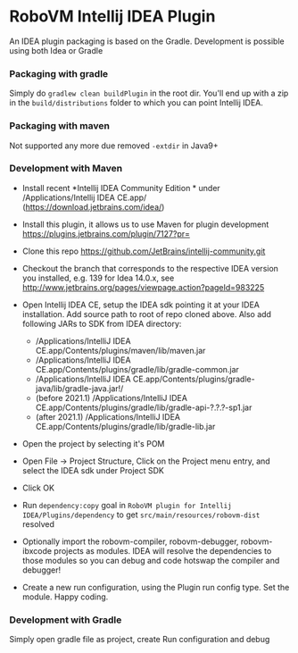 RoboVM Intellij IDEA Plugin
===========================
An IDEA plugin packaging is based on the Gradle. Development is possible using both Idea or Gradle 

### Packaging with gradle 
Simply do `gradlew clean buildPlugin` in the root dir. You'll end up with a zip in the `build/distributions` folder to which you can point Intellij IDEA.

### Packaging with maven 
Not supported any more due removed `-extdir` in Java9+ 

### Development with Maven 
* Install recent *Intellij IDEA Community Edition * under /Applications/Intellij IDEA CE.app/ (https://download.jetbrains.com/idea/)
* Install this plugin, it allows us to use Maven for plugin development https://plugins.jetbrains.com/plugin/7127?pr=
* Clone this repo https://github.com/JetBrains/intellij-community.git
* Checkout the branch that corresponds to the respective IDEA version you installed, e.g. 139 for Idea 14.0.x, see http://www.jetbrains.org/pages/viewpage.action?pageId=983225
* Open Intellij IDEA CE, setup the IDEA sdk pointing it at your IDEA installation. Add source path to root of repo cloned above. Also add following JARs to SDK from IDEA directory:
   - /Applications/IntelliJ IDEA CE.app/Contents/plugins/maven/lib/maven.jar
   - /Applications/IntelliJ IDEA CE.app/Contents/plugins/gradle/lib/gradle-common.jar
   - /Applications/IntelliJ IDEA CE.app/Contents/plugins/gradle-java/lib/gradle-java.jar!/
   - (before 2021.1) /Applications/IntelliJ IDEA CE.app/Contents/plugins/gradle/lib/gradle-api-?.?.?-sp1.jar
   - (after 2021.1) /Applications/IntelliJ IDEA CE.app/Contents/plugins/gradle/lib/gradle-lib.jar
* Open the project by selecting it's POM
* Open File -> Project Structure, Click on the Project menu entry, and select the IDEA sdk under Project SDK
* Click OK

* Run `dependency:copy` goal in `RoboVM plugin for Intellij IDEA/Plugins/dependency` to get `src/main/resources/robovm-dist` resolved
* Optionally import the robovm-compiler, robovm-debugger, robovm-ibxcode projects as modules. IDEA will resolve the dependencies to those modules so you can debug and code hotswap the compiler and debugger!
* Create a new run configuration, using the Plugin run config type. Set the module. Happy coding.

### Development with Gradle
Simply open gradle file as project, create Run configuration and debug  

